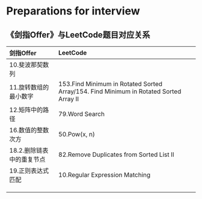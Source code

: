 # Preparations for interview

## 《剑指Offer》与LeetCode题目对应关系

| 剑指Offer         | LeetCode                                 |
| :-------------- | :--------------------------------------- |
| 10.斐波那契数列       |                                          |
| 11.旋转数组的最小数字    | 153.Find Minimum in Rotated Sorted Array/154. Find Minimum in Rotated Sorted Array II |
| 12.矩阵中的路径       | 79.Word Search                           |
| 16.数值的整数次方      | 50.Pow(x, n)                             |
| 18.2.删除链表中的重复节点 | 82.Remove Duplicates from Sorted List II |
| 19.正则表达式匹配      | 10.Regular Expression Matching           |
|                 |                                          |
|                 |                                          |
|                 |                                          |

